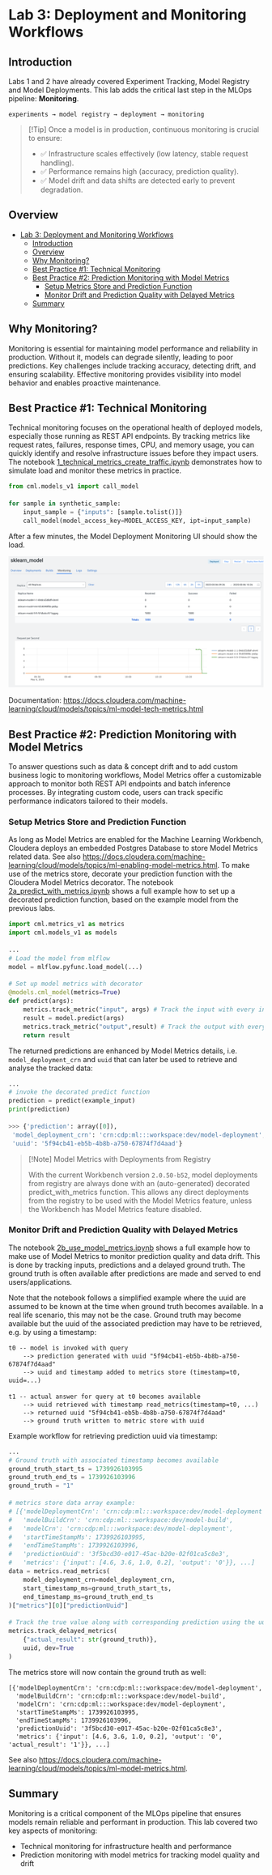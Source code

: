 # Lab 3: Deployment and Monitoring Workflows

## Introduction

Labs 1 and 2 have already covered Experiment Tracking, Model Registry and Model Deployments. This lab adds the critical last step in the MLOps pipeline: **Monitoring**.

    experiments → model registry → deployment → monitoring

> [!Tip] Once a model is in production, continuous monitoring is crucial to ensure:
>
> - ✅ Infrastructure scales effectively (low latency, stable request handling).
> - ✅ Performance remains high (accuracy, prediction quality).
> - ✅ Model drift and data shifts are detected early to prevent degradation.

## Overview

- [Lab 3: Deployment and Monitoring Workflows](#lab-3-deployment-and-monitoring-workflows)
  - [Introduction](#introduction)
  - [Overview](#overview)
  - [Why Monitoring?](#why-monitoring)
  - [Best Practice #1: Technical Monitoring](#best-practice-1-technical-monitoring)
  - [Best Practice #2: Prediction Monitoring with Model Metrics](#best-practice-2-prediction-monitoring-with-model-metrics)
    - [Setup Metrics Store and Prediction Function](#setup-metrics-store-and-prediction-function)
    - [Monitor Drift and Prediction Quality with Delayed Metrics](#monitor-drift-and-prediction-quality-with-delayed-metrics)
  - [Summary](#summary)

## Why Monitoring?

Monitoring is essential for maintaining model performance and reliability in production. Without it, models can degrade silently, leading to poor predictions. Key challenges include tracking accuracy, detecting drift, and ensuring scalability. Effective monitoring provides visibility into model behavior and enables proactive maintenance.

## Best Practice #1: Technical Monitoring

Technical monitoring focuses on the operational health of deployed models, especially those running as REST API endpoints. By tracking metrics like request rates, failures, response times, CPU, and memory usage, you can quickly identify and resolve infrastructure issues before they impact users. The notebook [1_technical_metrics_create_traffic.ipynb](./1_technical_metrics_create_traffic.ipynb) demonstrates how to simulate load and monitor these metrics in practice.

```python
from cml.models_v1 import call_model

for sample in synthetic_sample:
    input_sample = {"inputs": [sample.tolist()]}
    call_model(model_access_key=MODEL_ACCESS_KEY, ipt=input_sample)
```

After a few minutes, the Model Deployment Monitoring UI should show the load.

![technical monitoring](../images/tech-monitoring.png)

Documentation: <https://docs.cloudera.com/machine-learning/cloud/models/topics/ml-model-tech-metrics.html>

## Best Practice #2: Prediction Monitoring with Model Metrics

To answer questions such as data & concept drift and to add custom business logic to monitoring workflows, Model Metrics offer a customizable approach to monitor both REST API endpoints and batch inference processes. By integrating custom code, users can track specific performance indicators tailored to their models.

### Setup Metrics Store and Prediction Function

As long as Model Metrics are enabled for the Machine Learning Workbench, Cloudera deploys an embedded Postgres Database to store Model Metrics related data. See also <https://docs.cloudera.com/machine-learning/cloud/models/topics/ml-enabling-model-metrics.html>. To make use of the metrics store, decorate your prediction function with the Cloudera Model Metrics decorator. The notebook [2a_predict_with_metrics.ipynb](2a_predict_with_metrics.ipynb) shows a full example how to set up a decorated prediction function, based on the example model from the previous labs.

```python
import cml.metrics_v1 as metrics
import cml.models_v1 as models

...
# Load the model from mlflow
model = mlflow.pyfunc.load_model(...)

# Set up model metrics with decorator
@models.cml_model(metrics=True)
def predict(args):
    metrics.track_metric("input", args) # Track the input with every inference
    result = model.predict(args)
    metrics.track_metric("output",result) # Track the output with every inference
    return result
```

The returned predictions are enhanced by Model Metrics details, i.e. `model_deployment_crn` and `uuid` that can later be used to retrieve and analyse the tracked data:

```python
...
# invoke the decorated predict function
prediction = predict(example_input)
print(prediction)

>>> {'prediction': array([0]),
 'model_deployment_crn': 'crn:cdp:ml:::workspace:dev/model-deployment',
 'uuid': '5f94cb41-eb5b-4b8b-a750-67874f7d4aad'}
```

>[!Note] Model Metrics with Deployments from Registry
>
> With the current Workbench version `2.0.50-b52`, model deployments from registry are always done with an (auto-generated) decorated predict_with_metrics function. This allows any direct deployments from the registry to be used with the Model Metrics feature, unless the Workbench has Model Metrics feature disabled.

### Monitor Drift and Prediction Quality with Delayed Metrics

The notebook [2b_use_model_metrics.ipynb](2b_use_model_metrics.ipynb) shows a full example how to make use of Model Metrics to monitor prediction quality and data drift. This is done by tracking inputs, predictions and a delayed ground truth. The ground truth is often available after predictions are made and served to end users/applications.

Note that the notebook follows a simplified example where the uuid are assumed to be known at the time when ground truth becomes available. In a real life scenario, this may not be the case. Ground truth may become available but the uuid of the associated prediction may have to be retrieved, e.g. by using a timestamp:

```
t0 -- model is invoked with query
    --> prediction generated with uuid "5f94cb41-eb5b-4b8b-a750-67874f7d4aad"
    --> uuid and timestamp added to metrics store (timestamp=t0, uuid=...)

t1 -- actual answer for query at t0 becomes available
    --> uuid retrieved with timestamp read_metrics(timestamp=t0, ...) 
    --> returned uuid "5f94cb41-eb5b-4b8b-a750-67874f7d4aad"
    --> ground truth written to metric store with uuid
```

Example workflow for retrieving prediction uuid via timestamp:

```python
...
# Ground truth with associated timestamp becomes available
ground_truth_start_ts = 1739926103995
ground_truth_end_ts = 1739926103996
ground_truth = "1"

# metrics store data array example:
# [{'modelDeploymentCrn': 'crn:cdp:ml:::workspace:dev/model-deployment',
#   'modelBuildCrn': 'crn:cdp:ml:::workspace:dev/model-build',
#   'modelCrn': 'crn:cdp:ml:::workspace:dev/model-deployment',
#   'startTimeStampMs': 1739926103995,
#   'endTimeStampMs': 1739926103996,
#   'predictionUuid': '3f5bcd30-e017-45ac-b20e-02f01ca5c8e3',
#   'metrics': {'input': [4.6, 3.6, 1.0, 0.2], 'output': '0'}}, ...]
data = metrics.read_metrics(
    model_deployment_crn=model_deployment_crn,
    start_timestamp_ms=ground_truth_start_ts,
    end_timestamp_ms=ground_truth_end_ts
)["metrics"][0]["predictionUuid"]

# Track the true value along with corresponding prediction using the uuid
metrics.track_delayed_metrics(
    {"actual_result": str(ground_truth)},
    uuid, dev=True
)
```

The metrics store will now contain the ground truth as well:

```
[{'modelDeploymentCrn': 'crn:cdp:ml:::workspace:dev/model-deployment',
  'modelBuildCrn': 'crn:cdp:ml:::workspace:dev/model-build',
  'modelCrn': 'crn:cdp:ml:::workspace:dev/model-deployment',
  'startTimeStampMs': 1739926103995,
  'endTimeStampMs': 1739926103996,
  'predictionUuid': '3f5bcd30-e017-45ac-b20e-02f01ca5c8e3',
  'metrics': {'input': [4.6, 3.6, 1.0, 0.2], 'output': '0', 'actual_result': '1'}}, ...]
```

See also <https://docs.cloudera.com/machine-learning/cloud/models/topics/ml-model-metrics.html>.

## Summary

Monitoring is a critical component of the MLOps pipeline that ensures models remain reliable and performant in production. This lab covered two key aspects of monitoring:

- Technical monitoring for infrastructure health and performance
- Prediction monitoring with model metrics for tracking model quality and drift
